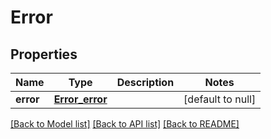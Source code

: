 # Error
## Properties

| Name | Type | Description | Notes |
|------------ | ------------- | ------------- | -------------|
| **error** | [**Error_error**](Error_error.md) |  | [default to null] |

[[Back to Model list]](../README.md#documentation-for-models) [[Back to API list]](../README.md#documentation-for-api-endpoints) [[Back to README]](../README.md)

